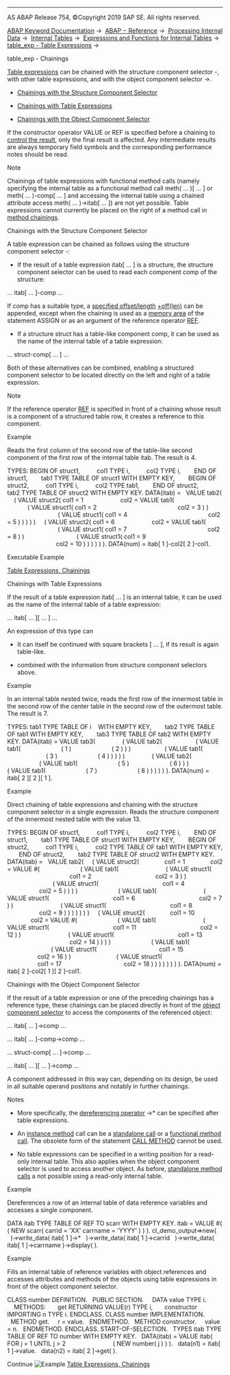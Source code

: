   

* * *

AS ABAP Release 754, ©Copyright 2019 SAP SE. All rights reserved.

[ABAP Keyword Documentation](https://help.sap.com/doc/abapdocu_754_index_htm/7.54/en-US/abenabap.htm) →  [ABAP − Reference](https://help.sap.com/doc/abapdocu_754_index_htm/7.54/en-US/abenabap_reference.htm) →  [Processing Internal Data](https://help.sap.com/doc/abapdocu_754_index_htm/7.54/en-US/abenabap_data_working.htm) →  [Internal Tables](https://help.sap.com/doc/abapdocu_754_index_htm/7.54/en-US/abenitab.htm) →  [Expressions and Functions for Internal Tables](https://help.sap.com/doc/abapdocu_754_index_htm/7.54/en-US/abentable_processing_expr_func.htm) →  [table\_exp - Table Expressions](https://help.sap.com/doc/abapdocu_754_index_htm/7.54/en-US/abentable_expressions.htm) → 

table\_exp - Chainings

[Table expressions](https://help.sap.com/doc/abapdocu_754_index_htm/7.54/en-US/abentable_expressions.htm) can be chained with the structure component selector \-, with other table expressions, and with the object component selector \->.

-   [Chainings with the Structure Component Selector](#@@ITOC@@ABENTABLE_EXP_CHAINING_1)

-   [Chainings with Table Expressions](#@@ITOC@@ABENTABLE_EXP_CHAINING_2)

-   [Chainings with the Object Component Selector](#@@ITOC@@ABENTABLE_EXP_CHAINING_3)

If the constructor operator VALUE or REF is specified before a chaining to [control the result](https://help.sap.com/doc/abapdocu_754_index_htm/7.54/en-US/abentable_exp_result.htm), only the final result is affected. Any intermediate results are always temporary field symbols and the corresponding performance notes should be read.

Note

Chainings of table expressions with functional method calls (namely specifying the internal table as a functional method call meth( ... )\[ ... \] or meth( ... )-comp\[ ... \] and accessing the internal table using a chained attribute access meth( ... )->itab\[ ... \]) are not yet possible. Table expressions cannot currently be placed on the right of a method call in [method chainings](https://help.sap.com/doc/abapdocu_754_index_htm/7.54/en-US/abenmethod_chaining_glosry.htm "Glossary Entry").

Chainings with the Structure Component Selector

A table expression can be chained as follows using the structure component selector \-:

-   If the result of a table expression itab\[ ... \] is a structure, the structure component selector can be used to read each component comp of the structure:

... itab\[ ... \]-comp ...

If comp has a suitable type, a [specified offset/length](https://help.sap.com/doc/abapdocu_754_index_htm/7.54/en-US/abenoffset_length_specific_glosry.htm "Glossary Entry") [+off(len)](https://help.sap.com/doc/abapdocu_754_index_htm/7.54/en-US/abenoffset_length.htm) can be appended, except when the chaining is used as a [memory area](https://help.sap.com/doc/abapdocu_754_index_htm/7.54/en-US/abapassign_mem_area_writable_exp.htm) of the statement ASSIGN or as an argument of the reference operator [REF](https://help.sap.com/doc/abapdocu_754_index_htm/7.54/en-US/abentable_exp_result.htm).

-   If a structure struct has a table-like component comp, it can be used as the name of the internal table of a table expression:

... struct-comp\[ ... \] ...

Both of these alternatives can be combined, enabling a structured component selector to be located directly on the left and right of a table expression.

Note

If the reference operator [REF](https://help.sap.com/doc/abapdocu_754_index_htm/7.54/en-US/abenconstructor_expression_ref.htm) is specified in front of a chaining whose result is a component of a structured table row, it creates a reference to this component.

Example

Reads the first column of the second row of the table-like second component of the first row of the internal table itab. The result is 4.

TYPES: BEGIN OF struct1,
         col1 TYPE i,
         col2 TYPE i,
       END OF struct1,
       tab1 TYPE TABLE OF struct1 WITH EMPTY KEY,
       BEGIN OF struct2,
         col1 TYPE i,
         col2 TYPE tab1,
       END OF struct2,
       tab2 TYPE TABLE OF struct2 WITH EMPTY KEY.
DATA(itab) =
  VALUE tab2(
    ( VALUE struct2( col1 = 1
                     col2 = VALUE tab1(
                              ( VALUE struct1( col1 = 2
                                               col2 = 3 ) )
                              ( VALUE struct1( col1 = 4
                                               col2 = 5 ) ) ) ) )
    ( VALUE struct2( col1 = 6
                     col2 = VALUE tab1(
                              ( VALUE struct1( col1 = 7
                                               col2 = 8 ) )
                              ( VALUE struct1( col1 = 9
                                               col2 = 10 ) ) ) ) ) ).
DATA(num) = itab\[ 1 \]-col2\[ 2 \]-col1.

Executable Example

[Table Expressions, Chainings](https://help.sap.com/doc/abapdocu_754_index_htm/7.54/en-US/abentable_exp_chaining_abexa.htm)

Chainings with Table Expressions

If the result of a table expression itab\[ ... \] is an internal table, it can be used as the name of the internal table of a table expression:

... itab\[ ... \]\[ ... \] ...

An expression of this type can

-   It can itself be continued with square brackets \[ ... \], if its result is again table-like.

-   combined with the information from structure component selectors above.

Example

In an internal table nested twice, reads the first row of the innermost table in the second row of the center table in the second row of the outermost table. The result is 7.

TYPES: tab1 TYPE TABLE OF i    WITH EMPTY KEY,
       tab2 TYPE TABLE OF tab1 WITH EMPTY KEY,
       tab3 TYPE TABLE OF tab2 WITH EMPTY KEY.
DATA(itab) = VALUE tab3(
               ( VALUE tab2(
                   ( VALUE tab1(
                       ( 1 )
                       ( 2 ) ) )
                   ( VALUE tab1(
                       ( 3 )
                       ( 4 ) ) ) ) )
               ( VALUE tab2(
                   ( VALUE tab1(
                       ( 5 )
                       ( 6 ) ) )
                   ( VALUE tab1(
                       ( 7 )
                       ( 8 ) ) ) ) ) ).
DATA(num) = itab\[ 2 \]\[ 2 \]\[ 1 \].

Example

Direct chaining of table expressions and chaining with the structure component selector in a single expression. Reads the structure component of the innermost nested table with the value 13.

TYPES: BEGIN OF struct1,
         col1 TYPE i,
         col2 TYPE i,
       END OF struct1,
       tab1 TYPE TABLE OF struct1 WITH EMPTY KEY,
       BEGIN OF struct2,
         col1 TYPE i,
         col2 TYPE TABLE OF tab1 WITH EMPTY KEY,
       END OF struct2,
       tab2 TYPE TABLE OF struct2 WITH EMPTY KEY.
DATA(itab) =
  VALUE tab2(
    ( VALUE struct2(
              col1 = 1
              col2 = VALUE #(
                       ( VALUE tab1(
                           ( VALUE struct1(
                                     col1 = 2
                                     col2 = 3 ) )
                           ( VALUE struct1(
                                     col1 = 4
                                     col2 = 5 ) ) ) )
                       ( VALUE tab1(
                           ( VALUE struct1(
                                     col1 = 6
                                     col2 = 7 ) )
                           ( VALUE struct1(
                                     col1 = 8
                                     col2 = 9 ) ) ) ) ) ) )
    ( VALUE struct2(
              col1 = 10
              col2 = VALUE #(
                       ( VALUE tab1(
                           ( VALUE struct1(
                                     col1 = 11
                                     col2 = 12 ) )
                           ( VALUE struct1(
                                     col1 = 13
                                     col2 = 14 ) ) ) )
                       ( VALUE tab1(
                          ( VALUE struct1(
                                    col1 = 15
                                    col2 = 16 ) )
                          ( VALUE struct1(
                                    col1 = 17
                                    col2 = 18 ) ) ) ) ) ) ) ).
DATA(num) = itab\[ 2 \]-col2\[ 1 \]\[ 2 \]-col1.

Chainings with the Object Component Selector

If the result of a table expression or one of the preceding chainings has a reference type, these chainings can be placed directly in front of the [object component selector](https://help.sap.com/doc/abapdocu_754_index_htm/7.54/en-US/abenobject_component_select_glosry.htm "Glossary Entry") to access the components of the referenced object:

... itab\[ ... \]->comp ...

... itab\[ ... \]-comp->comp ...

... struct-comp\[ ... \]->comp ...

... itab\[ ... \]\[ ... \]->comp ...

A component addressed in this way can, depending on its design, be used in all suitable operand positions and notably in further chainings.

Notes

-   More specifically, the [dereferencing operator](https://help.sap.com/doc/abapdocu_754_index_htm/7.54/en-US/abendereferencing_operat_glosry.htm "Glossary Entry") \->\* can be specified after table expressions.

-   An [instance method](https://help.sap.com/doc/abapdocu_754_index_htm/7.54/en-US/abeninstance_method_glosry.htm "Glossary Entry") call can be a [standalone call](https://help.sap.com/doc/abapdocu_754_index_htm/7.54/en-US/abapcall_method_static_short.htm) or a [functional method call](https://help.sap.com/doc/abapdocu_754_index_htm/7.54/en-US/abapcall_method_functional.htm). The obsolete form of the statement [CALL METHOD](https://help.sap.com/doc/abapdocu_754_index_htm/7.54/en-US/abapcall_method_static.htm) cannot be used.

-   No table expressions can be specified in a writing position for a read-only internal table. This also applies when the object component selector is used to access another object. As before, [standalone method calls](https://help.sap.com/doc/abapdocu_754_index_htm/7.54/en-US/abapcall_method_static_short.htm) a not possible using a read-only internal table.

Example

Dereferences a row of an internal table of data reference variables and accesses a single component.

DATA itab TYPE TABLE OF REF TO scarr WITH EMPTY KEY.
itab = VALUE #( ( NEW scarr( carrid = 'XX' carrname = 'YYYY' ) ) ).
cl\_demo\_output=>new(
  )->write\_data( itab\[ 1 \]->\*
  )->write\_data( itab\[ 1 \]->carrid
  )->write\_data( itab\[ 1 \]->carrname )->display( ).

Example

Fills an internal table of reference variables with object references and accesses attributes and methods of the objects using table expressions in front of the object component selector.

CLASS number DEFINITION.
  PUBLIC SECTION.
    DATA value TYPE i.
    METHODS:
      get RETURNING VALUE(r) TYPE i,
      constructor IMPORTING n TYPE i.
ENDCLASS.
CLASS number IMPLEMENTATION.
  METHOD get.
    r = value.
  ENDMETHOD.
  METHOD constructor.
    value = n.
  ENDMETHOD.
ENDCLASS.
START-OF-SELECTION.
  TYPES itab TYPE TABLE OF REF TO number WITH EMPTY KEY.
  DATA(itab) = VALUE itab( FOR j = 1 UNTIL j > 2
                           ( NEW number( j ) ) ).
  data(n1) = itab\[ 1 \]->value.
  data(n2) = itab\[ 2 \]->get( ).

Continue
![Example](exa.gif "Example") [Table Expressions, Chainings](https://help.sap.com/doc/abapdocu_754_index_htm/7.54/en-US/abentable_exp_chaining_abexa.htm)